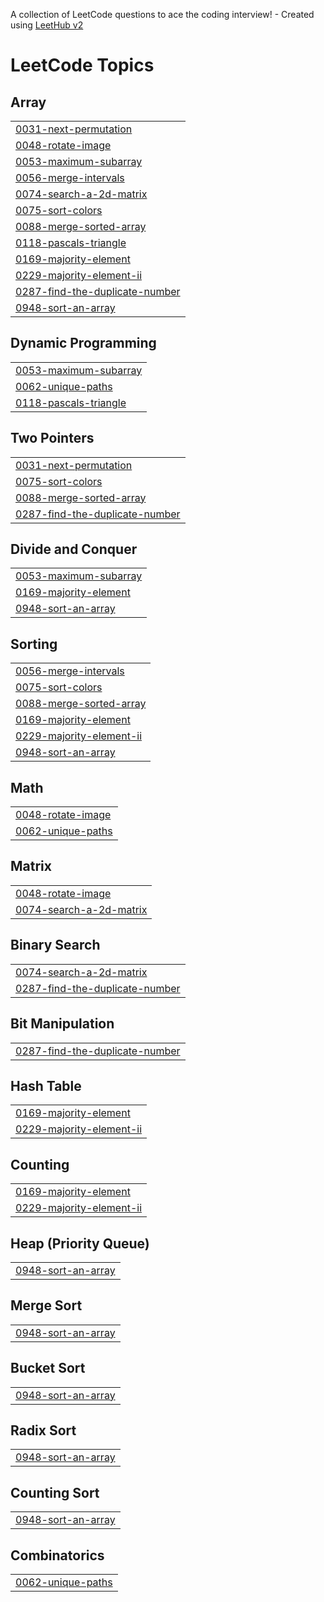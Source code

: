 A collection of LeetCode questions to ace the coding interview! - Created using [LeetHub v2](https://github.com/arunbhardwaj/LeetHub-2.0)
<!---LeetCode Topics Start-->
# LeetCode Topics
## Array
|  |
| ------- |
| [0031-next-permutation](https://github.com/ysagar11y/Leetcode/tree/master/0031-next-permutation) |
| [0048-rotate-image](https://github.com/ysagar11y/Leetcode/tree/master/0048-rotate-image) |
| [0053-maximum-subarray](https://github.com/ysagar11y/Leetcode/tree/master/0053-maximum-subarray) |
| [0056-merge-intervals](https://github.com/ysagar11y/Leetcode/tree/master/0056-merge-intervals) |
| [0074-search-a-2d-matrix](https://github.com/ysagar11y/Leetcode/tree/master/0074-search-a-2d-matrix) |
| [0075-sort-colors](https://github.com/ysagar11y/Leetcode/tree/master/0075-sort-colors) |
| [0088-merge-sorted-array](https://github.com/ysagar11y/Leetcode/tree/master/0088-merge-sorted-array) |
| [0118-pascals-triangle](https://github.com/ysagar11y/Leetcode/tree/master/0118-pascals-triangle) |
| [0169-majority-element](https://github.com/ysagar11y/Leetcode/tree/master/0169-majority-element) |
| [0229-majority-element-ii](https://github.com/ysagar11y/Leetcode/tree/master/0229-majority-element-ii) |
| [0287-find-the-duplicate-number](https://github.com/ysagar11y/Leetcode/tree/master/0287-find-the-duplicate-number) |
| [0948-sort-an-array](https://github.com/ysagar11y/Leetcode/tree/master/0948-sort-an-array) |
## Dynamic Programming
|  |
| ------- |
| [0053-maximum-subarray](https://github.com/ysagar11y/Leetcode/tree/master/0053-maximum-subarray) |
| [0062-unique-paths](https://github.com/ysagar11y/Leetcode/tree/master/0062-unique-paths) |
| [0118-pascals-triangle](https://github.com/ysagar11y/Leetcode/tree/master/0118-pascals-triangle) |
## Two Pointers
|  |
| ------- |
| [0031-next-permutation](https://github.com/ysagar11y/Leetcode/tree/master/0031-next-permutation) |
| [0075-sort-colors](https://github.com/ysagar11y/Leetcode/tree/master/0075-sort-colors) |
| [0088-merge-sorted-array](https://github.com/ysagar11y/Leetcode/tree/master/0088-merge-sorted-array) |
| [0287-find-the-duplicate-number](https://github.com/ysagar11y/Leetcode/tree/master/0287-find-the-duplicate-number) |
## Divide and Conquer
|  |
| ------- |
| [0053-maximum-subarray](https://github.com/ysagar11y/Leetcode/tree/master/0053-maximum-subarray) |
| [0169-majority-element](https://github.com/ysagar11y/Leetcode/tree/master/0169-majority-element) |
| [0948-sort-an-array](https://github.com/ysagar11y/Leetcode/tree/master/0948-sort-an-array) |
## Sorting
|  |
| ------- |
| [0056-merge-intervals](https://github.com/ysagar11y/Leetcode/tree/master/0056-merge-intervals) |
| [0075-sort-colors](https://github.com/ysagar11y/Leetcode/tree/master/0075-sort-colors) |
| [0088-merge-sorted-array](https://github.com/ysagar11y/Leetcode/tree/master/0088-merge-sorted-array) |
| [0169-majority-element](https://github.com/ysagar11y/Leetcode/tree/master/0169-majority-element) |
| [0229-majority-element-ii](https://github.com/ysagar11y/Leetcode/tree/master/0229-majority-element-ii) |
| [0948-sort-an-array](https://github.com/ysagar11y/Leetcode/tree/master/0948-sort-an-array) |
## Math
|  |
| ------- |
| [0048-rotate-image](https://github.com/ysagar11y/Leetcode/tree/master/0048-rotate-image) |
| [0062-unique-paths](https://github.com/ysagar11y/Leetcode/tree/master/0062-unique-paths) |
## Matrix
|  |
| ------- |
| [0048-rotate-image](https://github.com/ysagar11y/Leetcode/tree/master/0048-rotate-image) |
| [0074-search-a-2d-matrix](https://github.com/ysagar11y/Leetcode/tree/master/0074-search-a-2d-matrix) |
## Binary Search
|  |
| ------- |
| [0074-search-a-2d-matrix](https://github.com/ysagar11y/Leetcode/tree/master/0074-search-a-2d-matrix) |
| [0287-find-the-duplicate-number](https://github.com/ysagar11y/Leetcode/tree/master/0287-find-the-duplicate-number) |
## Bit Manipulation
|  |
| ------- |
| [0287-find-the-duplicate-number](https://github.com/ysagar11y/Leetcode/tree/master/0287-find-the-duplicate-number) |
## Hash Table
|  |
| ------- |
| [0169-majority-element](https://github.com/ysagar11y/Leetcode/tree/master/0169-majority-element) |
| [0229-majority-element-ii](https://github.com/ysagar11y/Leetcode/tree/master/0229-majority-element-ii) |
## Counting
|  |
| ------- |
| [0169-majority-element](https://github.com/ysagar11y/Leetcode/tree/master/0169-majority-element) |
| [0229-majority-element-ii](https://github.com/ysagar11y/Leetcode/tree/master/0229-majority-element-ii) |
## Heap (Priority Queue)
|  |
| ------- |
| [0948-sort-an-array](https://github.com/ysagar11y/Leetcode/tree/master/0948-sort-an-array) |
## Merge Sort
|  |
| ------- |
| [0948-sort-an-array](https://github.com/ysagar11y/Leetcode/tree/master/0948-sort-an-array) |
## Bucket Sort
|  |
| ------- |
| [0948-sort-an-array](https://github.com/ysagar11y/Leetcode/tree/master/0948-sort-an-array) |
## Radix Sort
|  |
| ------- |
| [0948-sort-an-array](https://github.com/ysagar11y/Leetcode/tree/master/0948-sort-an-array) |
## Counting Sort
|  |
| ------- |
| [0948-sort-an-array](https://github.com/ysagar11y/Leetcode/tree/master/0948-sort-an-array) |
## Combinatorics
|  |
| ------- |
| [0062-unique-paths](https://github.com/ysagar11y/Leetcode/tree/master/0062-unique-paths) |
<!---LeetCode Topics End-->